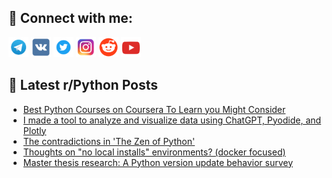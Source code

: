## 🔎 Connect with me:
[<img src="https://github.com/bullbesh/bullbesh/blob/main/images/Telegram.png" width="32" height="32" />](https://t.me/bullbesh)
[<img src="https://github.com/bullbesh/bullbesh/blob/main/images/VK.png" width="32" height="32" />](https://vk.com/bullbesh)
[<img src="https://github.com/bullbesh/bullbesh/blob/main/images/Twitter.png" width="32" height="32" />](https://twitter.com/bullbesh1)
[<img src="https://github.com/bullbesh/bullbesh/blob/main/images/Instagram.png" width="32" height="32" />](https://www.instagram.com/bullbesh)
[<img src="https://github.com/bullbesh/bullbesh/blob/main/images/Reddit.png" width="32" height="32" />](https://www.reddit.com/user/bullbesh)
[<img src="https://github.com/bullbesh/bullbesh/blob/main/images/YouTube.png" width="32" height="32" />](https://www.youtube.com/channel/UCtfjRs6uzgq5mfm8S06WTcg)

## 📕 Latest r/Python Posts
<!-- BLOG-POST-LIST:START -->
- [Best Python Courses on Coursera To Learn you Might Consider](https://www.reddit.com/r/Python/comments/13cz9tr/best_python_courses_on_coursera_to_learn_you/)
- [I made a tool to analyze and visualize data using ChatGPT, Pyodide, and Plotly](https://www.reddit.com/r/Python/comments/13cyll7/i_made_a_tool_to_analyze_and_visualize_data_using/)
- [The contradictions in &#39;The Zen of Python&#39;](https://www.reddit.com/r/Python/comments/13cy37z/the_contradictions_in_the_zen_of_python/)
- [Thoughts on &quot;no local installs&quot; environments? &lpar;docker focused&rpar;](https://www.reddit.com/r/Python/comments/13cxp30/thoughts_on_no_local_installs_environments_docker/)
- [Master thesis research: A Python version update behavior survey](https://www.reddit.com/r/Python/comments/13csjhj/master_thesis_research_a_python_version_update/)
<!-- BLOG-POST-LIST:END -->
